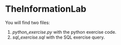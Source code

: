 # TheInformationLab
You will find two files:  
1. *python_exercise.py* with the python exercise code.
2. *sql_exercise.sql* with the SQL exercise query.
